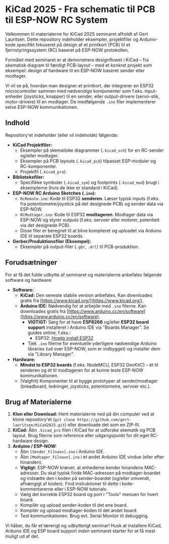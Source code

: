 # KiCad 2025 - Fra schematic til PCB til ESP-NOW RC System

Velkommen til materialerne for KiCad 2025 seminaret afholdt af Gert Lauritsen. Dette repository indeholder eksempler, projektfiler og Arduino-kode specifikt fokuseret på design af et printkort (PCB) til et fjernstyringssystem (RC) baseret på ESP-NOW protokollen.

Formålet med seminaret er at demonstrere designflowet i KiCad – fra skematisk diagram til færdigt PCB-layout – med et konkret projekt som eksempel: design af hardware til en ESP-NOW baseret sender eller modtager.

Vi vil se på, hvordan man designer et printkort, der integrerer en ESP32 microcontroller sammen med nødvendige komponenter som f.eks. input-enheder (joysticks, knapper) til en sender, eller output-drivere (servo-stik, motor-drivere) til en modtager. De medfølgende `.ino` filer implementerer selve ESP-NOW kommunikationen.

## Indhold

Repository'et indeholder (eller vil indeholde) følgende:

*   **KiCad Projektfiler:**
    *   Eksempler på skematiske diagrammer (`.kicad_sch`) for en RC-sender og/eller modtager.
    *   Eksempler på PCB layouts (`.kicad_pcb`) tilpasset ESP-moduler og RC-komponenter.
    *   Projektfil (`.kicad_pro`).
*   **Biblioteksfiler:**
    *   Specifikke symboler (`.kicad_sym`) og footprints (`.kicad_mod`) brugt i eksemplerne (hvis de ikke er standard i KiCad).
*   **ESP-NOW RC Arduino Sketches (`.ino`):**
    *   `RcRemote.ino`: Kode til ESP32 **senderen**. Læser typisk inputs (f.eks. fra potentiometre/joystick på det designede PCB) og sender data via ESP-NOW.
    *   `RCModtager.ino`: Kode til ESP32 **modtageren**. Modtager data via ESP-NOW og styrer outputs (f.eks. servoer eller motorer, potentielt via det designede PCB).
    *   Disse filer er beregnet til at blive kompileret og uploadet via Arduino IDE til separate ESP32 boards.
*   **Gerber/Produktionsfiler (Eksempel):**
    *   Eksempler på output-filer (`.gbr`, `.drl`) til PCB-produktion.

## Forudsætninger

For at få det fulde udbytte af seminaret og materialerne anbefales følgende software og hardware:

*   **Software:**
    *   **KiCad:**  Den seneste stabile version anbefales. Kan downloades gratis fra [https://www.kicad.org/](https://www.kicad.org/).
    *   **Arduino IDE:** Nødvendig for at arbejde med `.ino` filerne. Kan downloades gratis fra [https://www.arduino.cc/en/software](https://www.arduino.cc/en/software).
        *   **VIGTIGT:** Sørg for at have **ESP8266** og/eller **ESP32 board support** installeret i Arduino IDE via "Boards Manager". Se guides online, f.eks.:
            *   ESP32: [Howto install ESP32](https://randomnerdtutorials.com/installing-esp32-arduino-ide-2-0/)
        *   Tjek `.ino` filerne for eventuelle yderligere nødvendige Arduino libraries (ud over ESP-NOW, som er indbygget) og installer dem via "Library Manager".
*   **Hardware:**
    *   **Mindst to ESP32 boards** (f.eks. NodeMCU, ESP32 DevKitC) – ét til senderen og ét til modtageren for at kunne teste ESP-NOW kommunikationen.
    *   (Valgfrit) Komponenter til at bygge prototyper af sender/modtager (breadboard, ledninger, joysticks, potentiometre, servoer etc.).

## Brug af Materialerne

1.  **Klon eller Download:** Hent materialerne ned på din computer ved at klone repository'et (`git clone https://github.com/gert-lauritsen/KiCad2025.git`) eller downloade det som en ZIP-fil.
2.  **KiCad:** Åbn `.kicad_pro` filen i KiCad for at udforske skematik og PCB layout. Brug filerne som reference eller udgangspunkt for dit eget RC-hardware design.
3.  **Arduino / ESP-NOW:**
    *   Åbn `[Sender_Filnavn].ino` i Arduino IDE.
    *   Åbn `[Modtager_Filnavn].ino` i et andet Arduino IDE vindue (eller efter hinanden).
    *   **Vigtigt:** ESP-NOW kræver, at enhederne kender hinandens MAC-adresser. Du skal typisk finde MAC-adressen på modtager-boardet og indsætte den i koden på sender-boardet (og/eller omvendt, afhængigt af koden). Find instruktioner til dette i kode-kommentarerne eller i ESP-NOW tutorials.
    *   Vælg det korrekte ESP32 board og port i "Tools" menuen for hvert board.
    *   Kompilér og upload sender-koden til det ene board.
    *   Kompilér og upload modtager-koden til det andet board.
    *   Test kommunikationen. Brug evt. Serial Monitor til debugging.



Vi håber, du får et lærerigt og udbytterigt seminar! Husk at installere KiCad, Arduino IDE og ESP board support *inden* seminaret starter for at få mest muligt ud af det.
